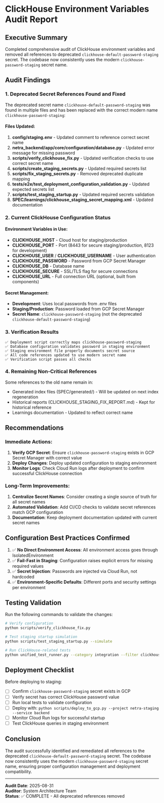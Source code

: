 # ClickHouse Environment Variables Audit Report

## Executive Summary
Completed comprehensive audit of ClickHouse environment variables and removed all references to deprecated `clickhouse-default-password-staging` secret. The codebase now consistently uses the modern `clickhouse-password-staging` secret name.

## Audit Findings

### 1. Deprecated Secret References Found and Fixed
The deprecated secret name `clickhouse-default-password-staging` was found in multiple files and has been replaced with the correct modern name `clickhouse-password-staging`:

#### Files Updated:
1. **config/staging.env** - Updated comment to reference correct secret name
2. **netra_backend/app/core/configuration/database.py** - Updated error message for missing password
3. **scripts/verify_clickhouse_fix.py** - Updated verification checks to use correct secret name
4. **scripts/create_staging_secrets.py** - Updated required secrets list
5. **scripts/fix_staging_secrets.py** - Removed deprecated duplicate mapping
6. **tests/e2e/test_deployment_configuration_validation.py** - Updated expected secrets list
7. **scripts/test_staging_startup.py** - Updated required secrets validation
8. **SPEC/learnings/clickhouse_staging_secret_mapping.xml** - Updated documentation

### 2. Current ClickHouse Configuration Status

#### Environment Variables in Use:
- **CLICKHOUSE_HOST** - Cloud host for staging/production
- **CLICKHOUSE_PORT** - Port (8443 for secure staging/production, 8123 for development)
- **CLICKHOUSE_USER** / **CLICKHOUSE_USERNAME** - User authentication
- **CLICKHOUSE_PASSWORD** - Password from GCP Secret Manager
- **CLICKHOUSE_DB** - Database name
- **CLICKHOUSE_SECURE** - SSL/TLS flag for secure connections
- **CLICKHOUSE_URL** - Full connection URL (optional, built from components)

#### Secret Management:
- **Development**: Uses local passwords from .env files
- **Staging/Production**: Password loaded from GCP Secret Manager
- **Secret Name**: `clickhouse-password-staging` (not the deprecated `clickhouse-default-password-staging`)

### 3. Verification Results

```
✅ Deployment script correctly maps clickhouse-password-staging
✅ Database configuration validates password in staging environment
✅ Staging environment file properly documents secret source
✅ All code references updated to use modern secret name
✅ Verification script passes all checks
```

### 4. Remaining Non-Critical References
Some references to the old name remain in:
- Generated index files (SPEC/generated/) - Will be updated on next index regeneration
- Historical reports (CLICKHOUSE_STAGING_FIX_REPORT.md) - Kept for historical reference
- Learnings documentation - Updated to reflect correct name

## Recommendations

### Immediate Actions:
1. **Verify GCP Secret**: Ensure `clickhouse-password-staging` exists in GCP Secret Manager with correct value
2. **Deploy Changes**: Deploy updated configuration to staging environment
3. **Monitor Logs**: Check Cloud Run logs after deployment to confirm successful ClickHouse connection

### Long-Term Improvements:
1. **Centralize Secret Names**: Consider creating a single source of truth for all secret names
2. **Automated Validation**: Add CI/CD checks to validate secret references match GCP configuration
3. **Documentation**: Keep deployment documentation updated with current secret names

## Configuration Best Practices Confirmed

1. ✅ **No Direct Environment Access**: All environment access goes through IsolatedEnvironment
2. ✅ **Fail-Fast in Staging**: Configuration raises explicit errors for missing required values
3. ✅ **Secret Injection**: Passwords are injected via Cloud Run, not hardcoded
4. ✅ **Environment-Specific Defaults**: Different ports and security settings per environment

## Testing Validation

Run the following commands to validate the changes:

```bash
# Verify configuration
python scripts/verify_clickhouse_fix.py

# Test staging startup simulation
python scripts/test_staging_startup.py --simulate

# Run ClickHouse-related tests
python unified_test_runner.py --category integration --filter clickhouse
```

## Deployment Checklist

Before deploying to staging:
- [ ] Confirm `clickhouse-password-staging` secret exists in GCP
- [ ] Verify secret has correct ClickHouse password value
- [ ] Run local tests to validate configuration
- [ ] Deploy with: `python scripts/deploy_to_gcp.py --project netra-staging --service backend`
- [ ] Monitor Cloud Run logs for successful startup
- [ ] Test ClickHouse queries in staging environment

## Conclusion

The audit successfully identified and remediated all references to the deprecated `clickhouse-default-password-staging` secret. The codebase now consistently uses the modern `clickhouse-password-staging` secret name, ensuring proper configuration management and deployment compatibility.

---
**Audit Date**: 2025-08-31  
**Auditor**: System Architecture Team  
**Status**: ✅ COMPLETE - All deprecated references removed